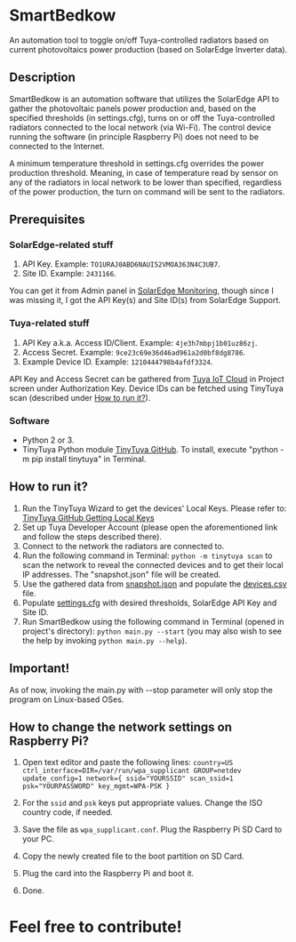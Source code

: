 # SmartBedkow

An automation tool to toggle on/off Tuya-controlled radiators based on
current photovoltaics power production (based on SolarEdge Inverter data).

## Description

SmartBedkow is an automation software that utilizes the SolarEdge API to 
gather the photovoltaic panels power production and, based on the specified 
thresholds (in settings.cfg), turns on or off the Tuya-controlled radiators 
connected to the local network (via Wi-Fi). The control device running 
the software (in principle Raspberry Pi) does not need to be connected to 
the Internet.

A minimum temperature threshold in settings.cfg overrides the power production 
threshold. Meaning, in case of temperature read by sensor on any of the radiators 
in local network to be lower than specified, regardless of the power production, 
the turn on command will be sent to the radiators.

## Prerequisites

### SolarEdge-related stuff

1. API Key. Example: `TO1URAJ0ABD6NAUI52VMOA363N4C3UB7`.
2. Site ID. Example: `2431166`.

You can get it from Admin panel in [SolarEdge Monitoring](https://monitoring.solaredge.com/),
though since I was missing it, I got the API Key(s) and Site ID(s) from SolarEdge Support. 

### Tuya-related stuff

1. API Key a.k.a. Access ID/Client. Example: `4je3h7mbpj1b01uz86zj`.
2. Access Secret. Example: `9ce23c69e36d46ad961a2d0bf8dg8786`.
3. Example Device ID. Example: `1210444798b4afdf3324`.

API Key and Access Secret can be gathered from [Tuya IoT Cloud](https://iot.tuya.com/cloud)
in Project screen under Authorization Key. Device IDs can be fetched using 
TinyTuya scan (described under [How to run it?](#how-to-run-it)).

### Software

* Python 2 or 3.
* TinyTuya Python module [TinyTuya GitHub](https://github.com/jasonacox/tinytuya).
To install, execute "python -m pip install tinytuya" in Terminal.

## How to run it?

1. Run the TinyTuya Wizard to get the devices' Local Keys. Please refer to:
[TinyTuya GitHub Getting Local Keys](https://github.com/jasonacox/tinytuya#setup-wizard---getting-local-keys)
2. Set up Tuya Developer Account (please open the aforementioned link and follow the steps described there).
3. Connect to the network the radiators are connected to.
4. Run the following command in Terminal: `python -m tinytuya scan` to scan the network to reveal
the connected devices and to get their local IP addresses. The "snapshot.json" file will be created.
5. Use the gathered data from [snapshot.json](snapshot.json) and populate the [devices.csv](devices.csv) file.
6. Populate [settings.cfg](settings.cfg) with desired thresholds, SolarEdge API Key and Site ID.
7. Run SmartBedkow using the following command in Terminal (opened in project's directory): `python main.py --start`
   (you may also wish to see the help by invoking `python main.py --help`).

## Important!

As of now, invoking the main.py with --stop parameter will only stop the program on Linux-based OSes.

## How to change the network settings on Raspberry Pi?

1. Open text editor and paste the following lines:
    `country=US
    ctrl_interface=DIR=/var/run/wpa_supplicant GROUP=netdev
    update_config=1
    network={
    ssid="YOURSSID"
    scan_ssid=1
    psk="YOURPASSWORD"
    key_mgmt=WPA-PSK
    }`

2. For the `ssid` and `psk` keys put appropriate values. Change the ISO country code, if needed. 
3. Save the file as `wpa_supplicant.conf`. Plug the Raspberry Pi SD Card to your PC. 
4. Copy the newly created file to the boot partition on SD Card. 
5. Plug the card into the Raspberry Pi and boot it. 
6. Done. 

# Feel free to contribute!